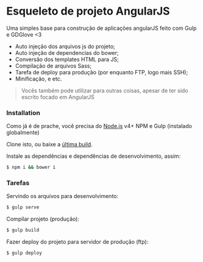 # Esqueleto de projeto AngularJS


Uma simples base para construção de aplicações angularJS feito com Gulp e GDGlove <3

  - Auto injeção dos arquivos js do projeto;
  - Auto injeção de dependencias do bower;
  - Conversão dos templates HTML para JS;
  - Compilação de arquivos Sass;
  - Tarefa de deploy para produção (por enquanto FTP, logo mais SSH);
  - Minificação, e etc.

> Vocês também pode utilizar para outras coisas, apesar de ter sido escrito focado em AngularJS

### Installation

Como já é de prache, você precisa do [Node.js](https://nodejs.org/) v4+ NPM e Gulp (instalado globalmente)

Clone isto, ou baixe a [última build](https://github.com/eduardoborges/base-angularjs/releases).

Instale as dependências e dependências de desenvolvimento, assim:

```sh
$ npm i && bower i
```

### Tarefas

Servindo os arquivos para desenvolvimento:
```sh
$ gulp serve
```

Compilar projeto (produção):
```sh
$ gulp build
```

Fazer deploy do projeto para servidor de produção (ftp):
```sh
$ gulp deploy
```
